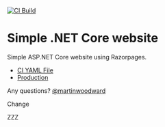 <a href="https://github.com/martinwoodward/dotnetweb/actions?query=workflow%3ACI">![CI Build](https://github.com/martinwoodward/dotnetweb/workflows/CI/badge.svg?branch=master&event=push)</a>

# Simple .NET Core website

Simple ASP.NET Core website using Razorpages.

 - [CI YAML File](.github/workflows/ci.yml)
 - [Production](https://dotnetmona.azurewebsites.net/)

  
 Any questions? [@martinwoodward](https://twitter.com/martinwoodward)
 
 Change

ZZZ
